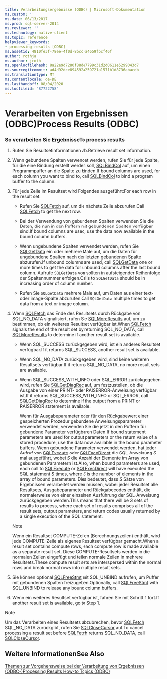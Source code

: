 ```yaml
---
title: Verarbeitungsergebnisse (ODBC) | Microsoft-Dokumentation
ms.custom: ''
ms.date: 06/13/2017
ms.prod: sql-server-2014
ms.reviewer: ''
ms.technology: native-client
ms.topic: reference
helpviewer_keywords:
- processing results [ODBC]
ms.assetid: 4810fe3f-78ee-4f0d-8bcc-a4659fbcf46f
author: rothja
ms.author: jroth
ms.openlocfilehash: 8a22e9d7280f88de7799c31d2d0611e5299043d7
ms.sourcegitcommit: ad4d92dce894592a259721a1571b1d8736abacdb
ms.translationtype: MT
ms.contentlocale: de-DE
ms.lasthandoff: 08/04/2020
ms.locfileid: "87722758"
---
```

# <a name="process-results-odbc"></a><span data-ttu-id="526c9-102">Verarbeiten von Ergebnissen (ODBC)</span><span class="sxs-lookup"><span data-stu-id="526c9-102">Process Results (ODBC)</span></span>
    
### <a name="to-process-results"></a><span data-ttu-id="526c9-103">So verarbeiten Sie Ergebnisse</span><span class="sxs-lookup"><span data-stu-id="526c9-103">To process results</span></span>  
  
1.  <span data-ttu-id="526c9-104">Rufen Sie Resultsetinformationen ab.</span><span class="sxs-lookup"><span data-stu-id="526c9-104">Retrieve result set information.</span></span>  
  
2.  <span data-ttu-id="526c9-105">Wenn gebundene Spalten verwendet werden, rufen Sie für jede Spalte, für die eine Bindung erstellt werden soll, [SQLBindCol](../native-client-odbc-api/sqlbindcol.md) auf, um einen Programmpuffer an die Spalte zu binden.</span><span class="sxs-lookup"><span data-stu-id="526c9-105">If bound columns are used, for each column you want to bind to, call [SQLBindCol](../native-client-odbc-api/sqlbindcol.md) to bind a program buffer to the column.</span></span>  
  
3.  <span data-ttu-id="526c9-106">Für jede Zeile im Resultset wird Folgendes ausgeführt:</span><span class="sxs-lookup"><span data-stu-id="526c9-106">For each row in the result set:</span></span>  
  
    -   <span data-ttu-id="526c9-107">Rufen Sie [SQLFetch](https://go.microsoft.com/fwlink/?LinkId=58401) auf, um die nächste Zeile abzurufen.</span><span class="sxs-lookup"><span data-stu-id="526c9-107">Call [SQLFetch](https://go.microsoft.com/fwlink/?LinkId=58401) to get the next row.</span></span>  
  
    -   <span data-ttu-id="526c9-108">Bei der Verwendung von gebundenen Spalten verwenden Sie die Daten, die nun in den Puffern mit gebundenen Spalten verfügbar sind.</span><span class="sxs-lookup"><span data-stu-id="526c9-108">If bound columns are used, use the data now available in the bound column buffers.</span></span>  
  
    -   <span data-ttu-id="526c9-109">Wenn ungebundene Spalten verwendet werden, rufen Sie [SQLGetData](../native-client-odbc-api/sqlgetdata.md) ein oder mehrere Male auf, um die Daten für ungebundene Spalten nach der letzten gebundenen Spalte abzurufen.</span><span class="sxs-lookup"><span data-stu-id="526c9-109">If unbound columns are used, call [SQLGetData](../native-client-odbc-api/sqlgetdata.md) one or more times to get the data for unbound columns after the last bound column.</span></span> <span data-ttu-id="526c9-110">Aufrufe `SQLGetData` von sollten in aufsteigender Reihenfolge der Spaltennummer erfolgen.</span><span class="sxs-lookup"><span data-stu-id="526c9-110">Calls to `SQLGetData` should be in increasing order of column number.</span></span>  
  
    -   <span data-ttu-id="526c9-111">Rufen Sie `SQLGetData` mehrere Male auf, um Daten aus einer text- oder image-Spalte abzurufen.</span><span class="sxs-lookup"><span data-stu-id="526c9-111">Call `SQLGetData` multiple times to get data from a text or image column.</span></span>  
  
4.  <span data-ttu-id="526c9-112">Wenn [SQLFetch](https://go.microsoft.com/fwlink/?LinkId=58401) das Ende des Resultsets durch Rückgabe von SQL_NO_DATA signalisiert, rufen Sie [SQLMoreResults](../native-client-odbc-api/sqlmoreresults.md) auf, um zu bestimmen, ob ein weiteres Resultset verfügbar ist.</span><span class="sxs-lookup"><span data-stu-id="526c9-112">When [SQLFetch](https://go.microsoft.com/fwlink/?LinkId=58401) signals the end of the result set by returning SQL_NO_DATA, call [SQLMoreResults](../native-client-odbc-api/sqlmoreresults.md) to determine if another result set is available.</span></span>  
  
    -   <span data-ttu-id="526c9-113">Wenn SQL_SUCCESS zurückgegeben wird, ist ein anderes Resultset verfügbar.</span><span class="sxs-lookup"><span data-stu-id="526c9-113">If it returns SQL_SUCCESS, another result set is available.</span></span>  
  
    -   <span data-ttu-id="526c9-114">Wenn SQL_NO_DATA zurückgegeben wird, sind keine weiteren Resultsets verfügbar.</span><span class="sxs-lookup"><span data-stu-id="526c9-114">If it returns SQL_NO_DATA, no more result sets are available.</span></span>  
  
    -   <span data-ttu-id="526c9-115">Wenn SQL_SUCCESS_WITH_INFO oder SQL_ERROR zurückgegeben wird, rufen Sie [SQLGetDiagRec](https://go.microsoft.com/fwlink/?LinkId=58402) auf, um festzustellen, ob die Ausgabe von einer PRINT- oder RAISERROR-Anweisung verfügbar ist.</span><span class="sxs-lookup"><span data-stu-id="526c9-115">If it returns SQL_SUCCESS_WITH_INFO or SQL_ERROR, call [SQLGetDiagRec](https://go.microsoft.com/fwlink/?LinkId=58402) to determine if the output from a PRINT or RAISERROR statement is available.</span></span>  
  
         <span data-ttu-id="526c9-116">Wenn für Ausgabeparameter oder für den Rückgabewert einer gespeicherten Prozedur gebundene Anweisungsparameter verwendet werden, verwenden Sie die jetzt in den Puffern für gebundene Parameter verfügbaren Daten.</span><span class="sxs-lookup"><span data-stu-id="526c9-116">If bound statement parameters are used for output parameters or the return value of a stored procedure, use the data now available in the bound parameter buffers.</span></span> <span data-ttu-id="526c9-117">Wenn gebundene Parameter verwendet werden, hat jeder Aufruf von [SQLExecute](https://go.microsoft.com/fwlink/?LinkId=58400) oder [SQLExecDirect](https://go.microsoft.com/fwlink/?LinkId=58399) die SQL-Anweisung *S*-mal ausgeführt, wobei *S* die Anzahl der Elemente im Array von gebundenen Parametern ist.</span><span class="sxs-lookup"><span data-stu-id="526c9-117">Also, when bound parameters are used, each call to [SQLExecute](https://go.microsoft.com/fwlink/?LinkId=58400) or [SQLExecDirect](https://go.microsoft.com/fwlink/?LinkId=58399) will have executed the SQL statement *S* times, where *S* is the number of elements in the array of bound parameters.</span></span> <span data-ttu-id="526c9-118">Dies bedeutet, dass *S* Sätze von Ergebnissen verarbeitet werden müssen, wobei jeder Resultset alle Resultsets, Ausgabeparameter und Rückgabecodes enthält, die normalerweise von einer einzelnen Ausführung der SQL-Anweisung zurückgegeben werden.</span><span class="sxs-lookup"><span data-stu-id="526c9-118">This means that there will be *S* sets of results to process, where each set of results comprises all of the result sets, output parameters, and return codes usually returned by a single execution of the SQL statement.</span></span>  
  
    > [!NOTE]  
    >  <span data-ttu-id="526c9-119">Wenn ein Resultset COMPUTE-Zeilen (Berechnungszeilen) enthält, wird jede COMPUTE-Zeile als eigenes Resultset verfügbar gemacht.</span><span class="sxs-lookup"><span data-stu-id="526c9-119">When a result set contains compute rows, each compute row is made available as a separate result set.</span></span> <span data-ttu-id="526c9-120">Diese COMPUTE-Resultsets werden in die normalen Zeilen eingefügt und teilen normale Zeilen in mehrere Resultsets.</span><span class="sxs-lookup"><span data-stu-id="526c9-120">These compute result sets are interspersed within the normal rows and break normal rows into multiple result sets.</span></span>  
  
5.  <span data-ttu-id="526c9-121">Sie können optional [SQLFreeStmt](../native-client-odbc-api/sqlfreestmt.md) mit SQL_UNBIND aufrufen, um Puffer mit gebundenen Spalten freizugeben.</span><span class="sxs-lookup"><span data-stu-id="526c9-121">Optionally, call [SQLFreeStmt](../native-client-odbc-api/sqlfreestmt.md) with SQL_UNBIND to release any bound column buffers.</span></span>  
  
6.  <span data-ttu-id="526c9-122">Wenn ein weiteres Resultset verfügbar ist, fahren Sie mit Schritt 1 fort.</span><span class="sxs-lookup"><span data-stu-id="526c9-122">If another result set is available, go to Step 1.</span></span>  
  
> [!NOTE]  
>  <span data-ttu-id="526c9-123">Um das Verarbeiten eines Resultsets abzubrechen, bevor [SQLFetch](https://go.microsoft.com/fwlink/?LinkId=58401) SQL_NO_DATA zurückgibt, rufen Sie [SQLCloseCursor](../native-client-odbc-api/sqlclosecursor.md) auf.</span><span class="sxs-lookup"><span data-stu-id="526c9-123">To cancel processing a result set before [SQLFetch](https://go.microsoft.com/fwlink/?LinkId=58401) returns SQL_NO_DATA, call [SQLCloseCursor](../native-client-odbc-api/sqlclosecursor.md).</span></span>  
  
## <a name="see-also"></a><span data-ttu-id="526c9-124">Weitere Informationen</span><span class="sxs-lookup"><span data-stu-id="526c9-124">See Also</span></span>  
 [<span data-ttu-id="526c9-125">Themen zur Vorgehensweise bei der Verarbeitung von Ergebnissen &#40;ODBC-&#41;</span><span class="sxs-lookup"><span data-stu-id="526c9-125">Processing Results How-to Topics &#40;ODBC&#41;</span></span>](../../database-engine/dev-guide/processing-results-how-to-topics-odbc.md)  
  
  
